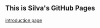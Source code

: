 ## This is Silva's GitHub Pages

<!-- You can use the [editor on GitHub](https://github.com/siufai6/siufai6.github.io/edit/main/index.md) to maintain and preview the content for your website in Markdown files.

Whenever you commit to this repository, GitHub Pages will run [Jekyll](https://jekyllrb.com/) to rebuild the pages in your site, from the content in your Markdown files.
-->


[introduction page](https://siufai6.github.io/fai)

